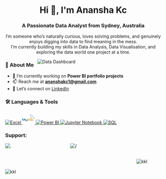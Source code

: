<h1 align="center">Hi 👋, I'm Anansha Kc</h1>
<h3 align="center">A Passionate Data Analyst from Sydney, Australia</h3>

<p align="center">
  I’m someone who’s naturally curious, loves solving problems, and genuinely enjoys digging into data to find meaning in the mess.<br/>
  I’m currently building my skills in Data Analysis, Data Visualisation, and exploring the data world one project at a time.
</p>

<img align="right" alt="Data Dashboard" width="400" src="[[https://cdn.dribbble.com/users/1162077/screenshots/3848914/programmer.gif]">

### 🚀 About Me

- 🔭 I’m currently working on **Power BI portfolio projects**  
- 📫 Reach me at **ananshakc1@gmail.com**  
- 💼 Let’s connect on <a href="https://www.linkedin.com/in/ananshakc/" target="_blank">LinkedIn</a>


### 🛠️ Languages & Tools

<p align="left">
  <a href="https://www.microsoft.com/en-au/microsoft-365/excel" target="_blank" rel="noreferrer">
    <img src="https://img.icons8.com/color/48/000000/microsoft-excel-2019--v1.png" alt="Excel" width="40" height="40"/>
  </a>
  <a href="https://www.mysql.com/" target="_blank" rel="noreferrer">
    <img src="https://raw.githubusercontent.com/devicons/devicon/master/icons/mysql/mysql-original-wordmark.svg" alt="MySQL" width="40" height="40"/>
  </a>
  <a href="https://www.microsoft.com/en-us/power-platform/products/power-bi" target="_blank" rel="noreferrer">
    <img src="https://img.icons8.com/color/48/000000/power-bi.png" alt="Power BI" width="40" height="40"/>
  </a>
  <a href="https://jupyter.org/" target="_blank" rel="noreferrer">
    <img src="https://upload.wikimedia.org/wikipedia/commons/3/38/Jupyter_logo.svg" alt="Jupyter Notebook" width="40" height="40"/>
  </a>
  <a href="https://www.sqltutorial.org/" target="_blank" rel="noreferrer">
    <img src="https://img.icons8.com/ios-filled/50/000000/sql.png" alt="SQL" width="40" height="40"/>
  </a>
</p>
<h3 align="left">Support:</h3>
<p><a href="https://www.buymeacoffee.com/."> <img align="left" src="https://cdn.buymeacoffee.com/buttons/v2/default-yellow.png" height="50" width="210" alt="." /></a><a href="https://ko-fi.com//"> <img align="left" src="https://cdn.ko-fi.com/cdn/kofi3.png?v=3" height="50" width="210" alt="/" /></a></p><br><br>

<p>&nbsp;<img align="center" src="https://github-readme-stats.vercel.app/api?username=kkl&show_icons=true&locale=en" alt="kkl" /></p>

<p><img align="center" src="https://github-readme-streak-stats.herokuapp.com/?user=kkl&" alt="kkl" /></p>
